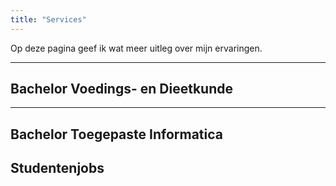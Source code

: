 ```yaml
---
title: "Services"
---
```


Op deze pagina geef ik wat meer uitleg over mijn ervaringen. 

---

## Bachelor Voedings- en Dieetkunde

---

## Bachelor Toegepaste Informatica


## Studentenjobs
